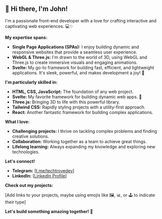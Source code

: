 ##  👋 Hi there, I'm John! 

I'm a passionate front-end developer with a love for crafting interactive and captivating web experiences. 💻✨

**My expertise spans:**

* **Single Page Applications (SPAs):** I enjoy building dynamic and responsive websites that provide a seamless user experience.
* **WebGL & Three.js:** I'm drawn to the world of 3D, using WebGL and Three.js to create immersive visuals and engaging animations. 
* **Svelte:** My go-to framework for building fast, efficient, and lightweight applications. It's sleek, powerful, and makes development a joy! 🚀

**I'm particularly skilled in:**

* **HTML, CSS, JavaScript:** The foundation of any web project. 
* **Svelte:** My favorite framework for building dynamic web apps. 💪
* **Three.js:** Bringing 3D to life with this powerful library. 
* **Tailwind CSS:**  Rapidly styling projects with a utility-first approach. 
* **React:** Another fantastic framework for building complex applications. 

**What I love:**

* **Challenging projects:** I thrive on tackling complex problems and finding creative solutions. 
* **Collaboration:** Working together as a team to achieve great things. 
* **Lifelong learning:**  Always expanding my knowledge and exploring new technologies.

**Let's connect!**

* **Telegram:** [[t.me/techtrovedev](t.me/techtrovedev)]
* **LinkedIn:** [[LinkedIn Profile](https://www.linkedin.com/in/johnn-henry-vanegas-maldonado-a81b22318/)]

**Check out my projects:**

[Add links to your projects, maybe using emojis like 🖼️, 📊, or 🕹️ to indicate their type]

**Let's build something amazing together!** 🤩 
